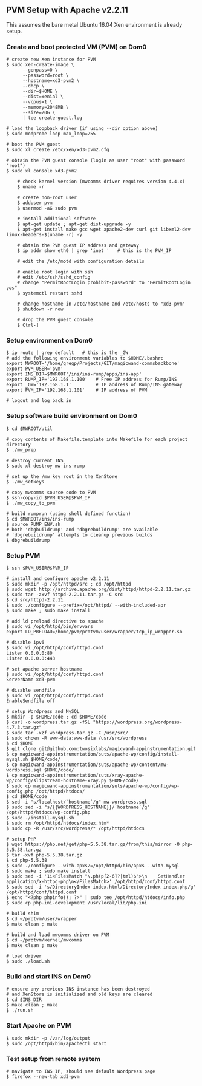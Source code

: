 ## PVM Setup with Apache v2.2.11
This assumes the bare metal Ubuntu 16.04 Xen environment is already setup.

### Create and boot protected VM (PVM) on Dom0
    # create new Xen instance for PVM
    $ sudo xen-create-image \
          --genpass=0 \
          --password=root \
          --hostname=xd3-pvm2 \
          --dhcp \
          --dir=$HOME \
          --dist=xenial \
          --vcpus=1 \
          --memory=2048MB \
          --size=20G \
          | tee create-guest.log

    # load the loopback driver (if using --dir option above)
    $ sudo modprobe loop max_loop=255

    # boot the PVM guest
    $ sudo xl create /etc/xen/xd3-pvm2.cfg

    # obtain the PVM guest console (login as user "root" with password "root")
    $ sudo xl console xd3-pvm2

        # check kernel version (mwcomms driver requires version 4.4.x)
        $ uname -r

        # create non-root user
        $ adduser pvm
        $ usermod -aG sudo pvm

        # install additional software
        $ apt-get update ; apt-get dist-upgrade -y
        $ apt-get install make gcc wget apache2-dev curl git libxml2-dev linux-headers-$(uname -r) -y

        # obtain the PVM guest IP address and gateway
        $ ip addr show eth0 | grep 'inet '   # this is the PVM_IP

        # edit the /etc/motd with configuration details

        # enable root login with ssh
        # edit /etc/ssh/sshd_config
        # change "PermitRootLogin prohibit-password" to "PermitRootLogin yes"
        $ systemctl restart sshd

        # change hostname in /etc/hostname and /etc/hosts to "xd3-pvm"
        $ shutdown -r now

        # drop the PVM guest console
        $ Ctrl-]

### Setup environment on Dom0
    $ ip route | grep default   # this is the _GW
    # add the following environment variables to $HOME/.bashrc
    export MWROOT='/home/gregp/Projects/GIT/magicwand-commsbackbone'
    export PVM_USER='pvm'
    export INS_DIR=$MWROOT'/ins/ins-rump/apps/ins-app'
    export RUMP_IP='192.168.1.100'   # Free IP address for Rump/INS
    export _GW='192.168.1.1'         # IP address of Rump/INS gateway
    export PVM_IP='192.168.1.101'    # IP address of PVM

    # logout and log back in

### Setup software build environment on Dom0
    $ cd $MWROOT/util

    # copy contents of Makefile.template into Makefile for each project directory
    $ ./mw_prep

    # destroy current INS
    $ sudo xl destroy mw-ins-rump

    # set up the /mw key root in the XenStore
    $ ./mw_setkeys

    # copy mwcomms source code to PVM
    $ ssh-copy-id $PVM_USER@$PVM_IP
    $ ./mw_copy_to_pvm

    # build rumprun (using shell defined function)
    $ cd $MWROOT/ins/ins-rump
    $ source RUMP_ENV.sh
    # both 'dbgbuildrump' and 'dbgrebuildrump' are available
    # 'dbgrebuildrump' attempts to cleanup previous builds
    $ dbgrebuildrump

### Setup PVM
    $ ssh $PVM_USER@$PVM_IP

    # install and configure apache v2.2.11
    $ sudo mkdir -p /opt/httpd/src ; cd /opt/httpd
    $ sudo wget http://archive.apache.org/dist/httpd/httpd-2.2.11.tar.gz
    $ sudo tar -zxvf httpd-2.2.11.tar.gz -C src
    $ cd src/httpd-2.2.11
    $ sudo ./configure --prefix=/opt/httpd/ --with-included-apr
    $ sudo make ; sudo make install

    # add ld preload directive to apache
    $ sudo vi /opt/httpd/bin/envvars
    export LD_PRELOAD=/home/pvm/protvm/user/wrapper/tcp_ip_wrapper.so

    # disable ipv6
    $ sudo vi /opt/httpd/conf/httpd.conf
    Listen 0.0.0.0:80
    Listen 0.0.0.0:443

    # set apache server hostname
    $ sudo vi /opt/httpd/conf/httpd.conf
    ServerName xd3-pvm

    # disable sendfile
    $ sudo vi /opt/httpd/conf/httpd.conf
    EnableSendfile off

    # setup Wordpress and MySQL
    $ mkdir -p $HOME/code ; cd $HOME/code
    $ curl -o wordpress.tar.gz -fSL "https://wordpress.org/wordpress-4.7.3.tar.gz"
    $ sudo tar -xzf wordpress.tar.gz -C /usr/src/
    $ sudo chown -R www-data:www-data /usr/src/wordpress
    $ cd $HOME
    $ git clone git@github.com:twosixlabs/magicwand-appinstrumentation.git
    $ cp magicwand-appinstrumentation/suts/apache-wp/config/install-mysql.sh $HOME/code/
    $ cp magicwand-appinstrumentation/suts/apache-wp/content/mw-wordpress.sql $HOME/code/
    $ cp magicwand-appinstrumentation/suts/xray-apache-wp/config/slipstream-hostname-xray.py $HOME/code/
    $ sudo cp magicwand-appinstrumentation/suts/apache-wp/config/wp-config.php /opt/httpd/htdocs/
    $ cd $HOME/code
    $ sed -i "s/localhost/`hostname`/g" mw-wordpress.sql
    $ sudo sed -i "s/{{WORDPRESS_HOSTNAME}}/`hostname`/g" /opt/httpd/htdocs/wp-config.php
    $ sudo ./install-mysql.sh
    $ sudo rm /opt/httpd/htdocs/index.htm*
    $ sudo cp -R /usr/src/wordpress/* /opt/httpd/htdocs

    # setup PHP
    $ wget https://php.net/get/php-5.5.38.tar.gz/from/this/mirror -O php-5.5.38.tar.gz
    $ tar -xvf php-5.5.38.tar.gz
    $ cd php-5.5.38
    $ sudo ./configure --with-apxs2=/opt/httpd/bin/apxs --with-mysql
    $ sudo make ; sudo make install
    $ sudo sed -i '1i<FilesMatch "\.ph(p[2-6]?|tml)$">\n    SetHandler application/x-httpd-php\n</FilesMatch>' /opt/httpd/conf/httpd.conf
    $ sudo sed -i 's/DirectoryIndex index.html/DirectoryIndex index.php/g' /opt/httpd/conf/httpd.conf
    $ echo "<?php phpinfo(); ?>" | sudo tee /opt/httpd/htdocs/info.php
    $ sudo cp php.ini-development /usr/local/lib/php.ini

    # build shim
    $ cd ~/protvm/user/wrapper
    $ make clean ; make

    # build and load mwcomms driver on PVM
    $ cd ~/protvm/kernel/mwcomms
    $ make clean ; make

    # load driver
    $ sudo ./load.sh

### Build and start INS on Dom0
    # ensure any previous INS instance has been destroyed
    # and XenStore is initialized and old keys are cleared
    $ cd $INS_DIR
    $ make clean ; make
    $ ./run.sh

### Start Apache on PVM
    $ sudo mkdir -p /var/log/output
    $ sudo /opt/httpd/bin/apachectl start

### Test setup from remote system
    # navigate to INS IP, should see default Wordpress page
    $ firefox --new-tab xd3-pvm